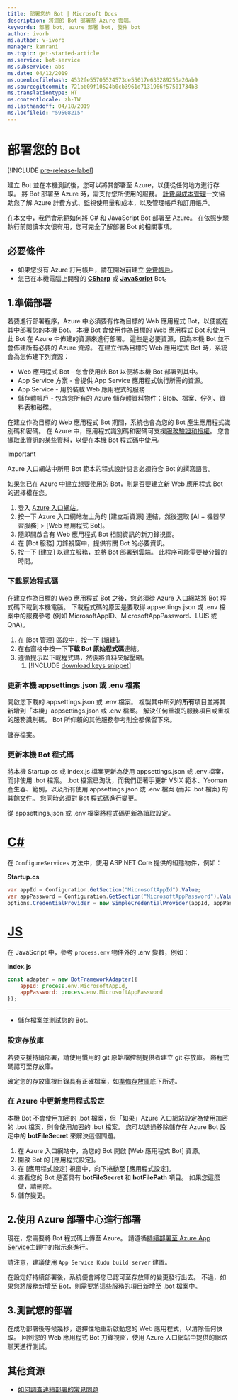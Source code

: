 ```yaml
---
title: 部署您的 Bot | Microsoft Docs
description: 將您的 Bot 部署至 Azure 雲端。
keywords: 部署 bot, azure 部署 bot, 發佈 bot
author: ivorb
ms.author: v-ivorb
manager: kamrani
ms.topic: get-started-article
ms.service: bot-service
ms.subservice: abs
ms.date: 04/12/2019
ms.openlocfilehash: 4532fe55705524573de55017e633289255a20ab9
ms.sourcegitcommit: 721bb09f10524b0cb3961d7131966f57501734b8
ms.translationtype: HT
ms.contentlocale: zh-TW
ms.lasthandoff: 04/18/2019
ms.locfileid: "59508215"
---
```

# <a name="deploy-your-bot"></a>部署您的 Bot

[!INCLUDE [pre-release-label](./includes/pre-release-label.md)]

建立 Bot 並在本機測試後，您可以將其部署至 Azure，以便從任何地方進行存取。 將 Bot 部署至 Azure 時，需支付您所使用的服務。 [計費與成本管理](https://docs.microsoft.com/en-us/azure/billing/)一文協助您了解 Azure 計費方式、監視使用量和成本，以及管理帳戶和訂用帳戶。

在本文中，我們會示範如何將 C# 和 JavaScript Bot 部署至 Azure。 在依照步驟執行前閱讀本文很有用，您可完全了解部署 Bot 的相關事項。

## <a name="prerequisites"></a>必要條件
- 如果您沒有 Azure 訂用帳戶，請在開始前建立 [免費帳戶](http://portal.azure.com)。
- 您已在本機電腦上開發的 [**CSharp**](./dotnet/bot-builder-dotnet-sdk-quickstart.md) 或 [**JavaScript**](./javascript/bot-builder-javascript-quickstart.md) Bot。

## <a name="1-prepare-for-deployment"></a>1.準備部署
若要進行部署程序，Azure 中必須要有作為目標的 Web 應用程式 Bot，以便能在其中部署您的本機 Bot。 本機 Bot 會使用作為目標的 Web 應用程式 Bot 和使用此 Bot 在 Azure 中佈建的資源來進行部署。 這些是必要資源，因為本機 Bot 並不會佈建所有必要的 Azure 資源。 在建立作為目標的 Web 應用程式 Bot 時，系統會為您佈建下列資源：
-   Web 應用程式 Bot – 您會使用此 Bot 以便將本機 Bot 部署到其中。
-   App Service 方案 - 會提供 App Service 應用程式執行所需的資源。
-   App Service - 用於裝載 Web 應用程式的服務
-   儲存體帳戶 - 包含您所有的 Azure 儲存體資料物件：Blob、檔案、佇列、資料表和磁碟。

在建立作為目標的 Web 應用程式 Bot 期間，系統也會為您的 Bot 產生應用程式識別碼和密碼。 在 Azure 中，應用程式識別碼和密碼可支援[服務驗證和授權](https://docs.microsoft.com/azure/app-service/overview-authentication-authorization)。 您會擷取此資訊的某些資料，以便在本機 Bot 程式碼中使用。 

> [!IMPORTANT]
> Azure 入口網站中所用 Bot 範本的程式設計語言必須符合 Bot 的撰寫語言。

如果您已在 Azure 中建立想要使用的 Bot，則是否要建立新 Web 應用程式 Bot 的選擇權在您。

1. 登入 [Azure 入口網站](https://portal.azure.com)。
1. 按一下 Azure 入口網站左上角的 [建立新資源] 連結，然後選取 [AI + 機器學習服務] > [Web 應用程式 Bot]。
1. 隨即開啟含有 Web 應用程式 Bot 相關資訊的新刀鋒視窗。 
1. 在 [Bot 服務] 刀鋒視窗中，提供有關 Bot 的必要資訊。
1. 按一下 [建立] 以建立服務，並將 Bot 部署到雲端。 此程序可能需要幾分鐘的時間。

### <a name="download-the-source-code"></a>下載原始程式碼
在建立作為目標的 Web 應用程式 Bot 之後，您必須從 Azure 入口網站將 Bot 程式碼下載到本機電腦。 下載程式碼的原因是要取得 appsettings.json 或 .env 檔案中的服務參考 (例如 MicrosoftAppID、MicrosoftAppPassword、LUIS 或 QnA)。 

1. 在 [Bot 管理] 區段中，按一下 [組建]。
1. 在右窗格中按一下**下載 Bot 原始程式碼**連結。
1. 遵循提示以下載程式碼，然後將資料夾解壓縮。
    1. [!INCLUDE [download keys snippet](~/includes/snippet-abs-key-download.md)]

### <a name="update-your-local-appsettingsjson-or-env-file"></a>更新本機 appsettings.json 或 .env 檔案

開啟您下載的 appsettings.json 或 .env 檔案。 複製其中所列的**所有**項目並將其新增到「本機」appsettings.json 或 .env 檔案。 解決任何重複的服務項目或重複的服務識別碼。 Bot 所仰賴的其他服務參考則全都保留下來。

儲存檔案。

### <a name="update-local-bot-code"></a>更新本機 Bot 程式碼
將本機 Startup.cs 或 index.js 檔案更新為使用 appsettings.json 或 .env 檔案，而非使用 .bot 檔案。 .bot 檔案已淘汰，而我們正著手更新 VSIX 範本、Yeoman 產生器、範例，以及所有使用 appsettings.json 或 .env 檔案 (而非 .bot 檔案) 的其餘文件。 您同時必須對 Bot 程式碼進行變更。 

從 appsettings.json 或 .env 檔案將程式碼更新為讀取設定。 

# <a name="ctabcsharp"></a>[C#](#tab/csharp)
在 `ConfigureServices` 方法中，使用 ASP.NET Core 提供的組態物件，例如： 

**Startup.cs**
```csharp
var appId = Configuration.GetSection("MicrosoftAppId").Value;
var appPassword = Configuration.GetSection("MicrosoftAppPassword").Value;
options.CredentialProvider = new SimpleCredentialProvider(appId, appPassword);
```

# <a name="jstabjs"></a>[JS](#tab/js)

在 JavaScript 中，參考 `process.env` 物件外的 .env 變數，例如：
   
**index.js**

```js
const adapter = new BotFrameworkAdapter({
    appId: process.env.MicrosoftAppId,
    appPassword: process.env.MicrosoftAppPassword
});
```
---

- 儲存檔案並測試您的 Bot。

### <a name="setup-a-repository"></a>設定存放庫

若要支援持續部署，請使用慣用的 git 原始檔控制提供者建立 git 存放庫。 將程式碼認可至存放庫。

確定您的存放庫根目錄具有正確檔案，如[準備存放庫](https://docs.microsoft.com/azure/app-service/deploy-continuous-deployment#prepare-your-repository)底下所述。

### <a name="update-app-settings-in-azure"></a>在 Azure 中更新應用程式設定
本機 Bot 不會使用加密的 .bot 檔案，但「如果」Azure 入口網站設定為使用加密的 .bot 檔案，則會使用加密的 .bot 檔案。 您可以透過移除儲存在 Azure Bot 設定中的 **botFileSecret** 來解決這個問題。
1. 在 Azure 入口網站中，為您的 Bot 開啟 [Web 應用程式 Bot] 資源。
1. 開啟 Bot 的 [應用程式設定]。
1. 在 [應用程式設定] 視窗中，向下捲動至 [應用程式設定]。
1. 查看您的 Bot 是否具有 **botFileSecret** 和 **botFilePath** 項目。 如果您這麼做，請刪除。
1. 儲存變更。

## <a name="2-deploy-using-azure-deployment-center"></a>2.使用 Azure 部署中心進行部署

現在，您需要將 Bot 程式碼上傳至 Azure。 請遵循[持續部署至 Azure App Service](https://docs.microsoft.com/azure/app-service/deploy-continuous-deployment)主題中的指示來進行。

請注意，建議使用 `App Service Kudu build server` 建置。

在設定好持續部署後，系統便會將您已認可至存放庫的變更發行出去。 不過，如果您將服務新增至 Bot，則需要將這些服務的項目新增至 .bot 檔案中。

## <a name="3-test-your-deployment"></a>3.測試您的部署

在成功部署後等候幾秒，選擇性地重新啟動您的 Web 應用程式，以清除任何快取。 回到您的 Web 應用程式 Bot 刀鋒視窗，使用 Azure 入口網站中提供的網路聊天進行測試。

## <a name="additional-resources"></a>其他資源
- [如何調查連續部署的常見問題](https://github.com/projectkudu/kudu/wiki/Investigating-continuous-deployment)

